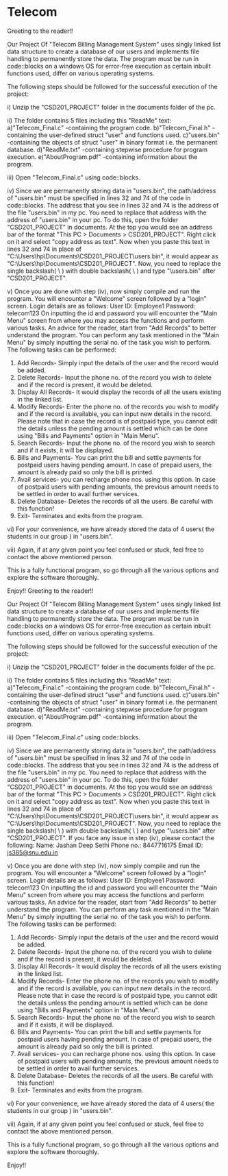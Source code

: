 # Telecom
Greeting to the reader!!

Our Project Of "Telecom Billing Management System" uses singly linked list data structure to create a database of our users and implements file handling to permanently store the data.
The program must be run in code::blocks on a windows OS for error-free execution as certain inbuilt functions used, differ on various operating systems.

The following steps should be followed for the successful execution of the project:

i) Unzip the "CSD201_PROJECT" folder in the documents folder of the pc.

ii) The folder contains 5 files including this "ReadMe" text:
    a)"Telecom_Final.c"  -containing the program code.
    b)"Telecom_Final.h"  -containing the user-defined struct "user" and functions used.
    c)"users.bin"        -containing the objects of struct "user" in binary format i.e. the permanent database.
    d)"ReadMe.txt"       -containing stepwise procedure for program execution.
    e)"AboutProgram.pdf" -containing information about the program.

iii) Open "Telecom_Final.c" using code::blocks.

iv) Since we are permanently storing data in "users.bin", the path/address of "users.bin" must be specified in lines 32 and 74 of the code in code::blocks. The address that you see in lines 32 and 74 is the address of the file "users.bin" in my pc. You need to replace that address with the address of "users.bin" in your pc. 
To do this, open the folder "CSD201_PROJECT" in documents. At the top you would see an address bar of the format "This PC > Documents > CSD201_PROJECT". Right click on it and select "copy address as text". Now when you paste this text in lines 32 and 74 in place of "C:\\Users\\hp\\Documents\\CSD201_PROJECT\\users.bin", it would appear as "C:\Users\hp\Documents\CSD201_PROJECT". Now, you need to replace the single backslash( \ ) with double backslash( \\ ) and type "\\users.bin" after "CSD201_PROJECT".

v) Once you are done with step (iv), now simply compile and run the program. You will encounter a "Welcome" screen followed by a "login" screen. Login details are as follows:
User ID: Employee1
Password: telecom123
On inputting the id and password you will encounter the "Main Menu" screen from where you may access the functions and perform various tasks. An advice for the reader, start from "Add  Records" to better understand the program.
You can perform any task mentioned in the "Main Menu" by simply inputting the serial no. of the task you wish to perform.
The following tasks can be performed:
1) Add Records- Simply input the details of the user and the record would be added.
2) Delete Records- Input the phone no. of the record you wish to delete and if the record is present, it would be deleted.
3) Display All Records- It would display the records of all the users existing in the linked list.
4) Modify Records- Enter the phone no. of the records you wish to modify and if the record is available, you can input new details in the record. Please note that in case the record is of postpaid type, you cannot edit the details unless the pending amount is settled which can be done using "Bills and Payments" option in "Main Menu".
5) Search Records- Input the phone no. of the record you wish to search and if it exists, it will be displayed.
6) Bills and Payments- You can print the bill and settle payments for postpaid users having pending amount. In case of prepaid users, the amount is already paid so only the bill is printed.
7) Avail services- you can recharge phone nos. using this option. In case of postpaid users with pending amounts, the previous amount needs to be settled in order to avail further services.
8) Delete Database- Deletes the records of all the users. Be careful with this function!
9) Exit- Terminates and exits from the program.   

vi) For your convenience, we have already stored the data of 4 users( the students in our group ) in "users.bin".

vii) Again, if at any given point you feel confused or stuck, feel free to contact the above mentioned person.

This is a fully functional program, so go through all the various options and explore the software thoroughly.

Enjoy!! 
Greeting to the reader!!

Our Project Of "Telecom Billing Management System" uses singly linked list data structure to create a database of our users and implements file handling to permanently store the data.
The program must be run in code::blocks on a windows OS for error-free execution as certain inbuilt functions used, differ on various operating systems.

The following steps should be followed for the successful execution of the project:

i) Unzip the "CSD201_PROJECT" folder in the documents folder of the pc.

ii) The folder contains 5 files including this "ReadMe" text:
    a)"Telecom_Final.c"  -containing the program code.
    b)"Telecom_Final.h"  -containing the user-defined struct "user" and functions used.
    c)"users.bin"        -containing the objects of struct "user" in binary format i.e. the permanent database.
    d)"ReadMe.txt"       -containing stepwise procedure for program execution.
    e)"AboutProgram.pdf" -containing information about the program.

iii) Open "Telecom_Final.c" using code::blocks.

iv) Since we are permanently storing data in "users.bin", the path/address of "users.bin" must be specified in lines 32 and 74 of the code in code::blocks. The address that you see in lines 32 and 74 is the address of the file "users.bin" in my pc. You need to replace that address with the address of "users.bin" in your pc. 
To do this, open the folder "CSD201_PROJECT" in documents. At the top you would see an address bar of the format "This PC > Documents > CSD201_PROJECT". Right click on it and select "copy address as text". Now when you paste this text in lines 32 and 74 in place of "C:\\Users\\hp\\Documents\\CSD201_PROJECT\\users.bin", it would appear as "C:\Users\hp\Documents\CSD201_PROJECT". Now, you need to replace the single backslash( \ ) with double backslash( \\ ) and type "\\users.bin" after "CSD201_PROJECT".
If you face any issue in step (iv), please contact the following:
Name: Jashan Deep Sethi
Phone no.: 8447716175
Email ID: js385@snu.edu.in

v) Once you are done with step (iv), now simply compile and run the program. You will encounter a "Welcome" screen followed by a "login" screen. Login details are as follows:
User ID: Employee1
Password: telecom123
On inputting the id and password you will encounter the "Main Menu" screen from where you may access the functions and perform various tasks. An advice for the reader, start from "Add  Records" to better understand the program.
You can perform any task mentioned in the "Main Menu" by simply inputting the serial no. of the task you wish to perform.
The following tasks can be performed:
1) Add Records- Simply input the details of the user and the record would be added.
2) Delete Records- Input the phone no. of the record you wish to delete and if the record is present, it would be deleted.
3) Display All Records- It would display the records of all the users existing in the linked list.
4) Modify Records- Enter the phone no. of the records you wish to modify and if the record is available, you can input new details in the record. Please note that in case the record is of postpaid type, you cannot edit the details unless the pending amount is settled which can be done using "Bills and Payments" option in "Main Menu".
5) Search Records- Input the phone no. of the record you wish to search and if it exists, it will be displayed.
6) Bills and Payments- You can print the bill and settle payments for postpaid users having pending amount. In case of prepaid users, the amount is already paid so only the bill is printed.
7) Avail services- you can recharge phone nos. using this option. In case of postpaid users with pending amounts, the previous amount needs to be settled in order to avail further services.
8) Delete Database- Deletes the records of all the users. Be careful with this function!
9) Exit- Terminates and exits from the program.   

vi) For your convenience, we have already stored the data of 4 users( the students in our group ) in "users.bin".

vii) Again, if at any given point you feel confused or stuck, feel free to contact the above mentioned person.

This is a fully functional program, so go through all the various options and explore the software thoroughly.

Enjoy!! 
